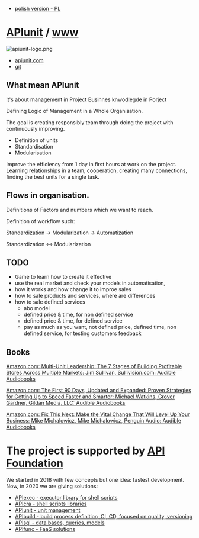 + [polish version - PL](https://www.apiunit.com/README_PL.html)

# [APIunit](https://github.com/apiunit) / [www](https://github.com/apiunit/www)

![apiunit-logo.png](https://logo.apiunit.com/apiunit-logo.png)

+ [apiunit.com](https://www.apiunit.com)
+ [git](https://github.com/apiunit/www)

## What mean APIunit

it's about management in Project
Businnes knwodlegde in Porject

Defining Logic of Management in a Whole Organisation.

The goal is creating responsibly team through doing the project with continuously improving.
+ Definition of units
+ Standardisation
+ Modularisation

Improve the  efficiency from 1 day in first hours at work on the project.
Learning relationships in a team, cooperation, creating many connections, finding the best units for a single task.



## Flows in organisation.

Definitions of Factors and numbers which we want to reach.

Definition of workflow such:

Standardization -> Modularization -> Automatization

Standardization <-> Modularization

## TODO
+ Game to learn how to create it effective
+ use the real market and check your models in automatisation,
+ how it works and how change it to improe sales
+ how to sale products and services, where are differences
+ how to sale defined services
  + abo model
  + defined price & time, for non defined service
  + defined price & time, for defined service
  + pay as much as you want, not defined price, defined time, non defined service, for testing customers feedback


## Books

[Amazon.com: Multi-Unit Leadership: The 7 Stages of Building Profitable Stores Across Multiple Markets: Jim Sullivan, Sullivision.com: Audible Audiobooks](https://www.amazon.com/-/de/dp/B07LB84VFY/)

[Amazon.com: The First 90 Days, Updated and Expanded: Proven Strategies for Getting Up to Speed Faster and Smarter: Michael Watkins, Grover Gardner, Gildan Media, LLC: Audible Audiobooks](https://www.amazon.com/-/de/First-Days-Updated-Expanded-Strategies/dp/B00CH7FE1O/)

[Amazon.com: Fix This Next: Make the Vital Change That Will Level Up Your Business: Mike Michalowicz, Mike Michalowicz, Penguin Audio: Audible Audiobooks](https://www.amazon.com/Fix-This-Next-Change-Business/dp/B082LLS1L9/)

# The project is supported by [API Foundation](https://www.apifoundation.com)
We started in 2018 with few concepts but one idea: fastest development.
Now, in 2020 we are giving solutions:

+ [APIexec - executor library for shell scripts](https://www.apiexec.com)
+ [APIcra - shell scripts libraries](https://www.apicra.com)
+ [APIunit - unit management](https://www.apiunit.com)
+ [APIbuild - build process definition, CI, CD, focused on quality, versioning](https://www.apibuild.com)
+ [APIsql - data bases, queries, models](https://www.apisql.com)
+ [APIfunc - FaaS solutions](https://www.apifunc.com)
